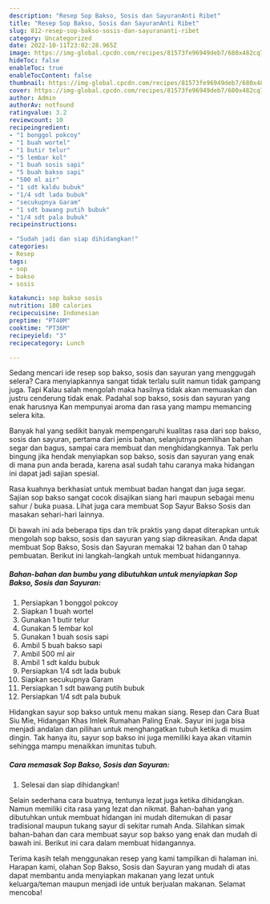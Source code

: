 ```yaml
---
description: "Resep Sop Bakso, Sosis dan SayuranAnti Ribet"
title: "Resep Sop Bakso, Sosis dan SayuranAnti Ribet"
slug: 812-resep-sop-bakso-sosis-dan-sayurananti-ribet
category: Uncategorized
date: 2022-10-11T23:02:28.965Z
image: https://img-global.cpcdn.com/recipes/81573fe96949deb7/680x482cq70/sop-bakso-sosis-dan-sayuran-foto-resep-utama.jpg
hideToc: false
enableToc: true
enableTocContent: false
thumbnail: https://img-global.cpcdn.com/recipes/81573fe96949deb7/680x482cq70/sop-bakso-sosis-dan-sayuran-foto-resep-utama.jpg
cover: https://img-global.cpcdn.com/recipes/81573fe96949deb7/680x482cq70/sop-bakso-sosis-dan-sayuran-foto-resep-utama.jpg
author: Admin
authorAv: notfound
ratingvalue: 3.2
reviewcount: 10
recipeingredient:
- "1 bonggol pokcoy"
- "1 buah wortel"
- "1 butir telur"
- "5 lembar kol"
- "1 buah sosis sapi"
- "5 buah bakso sapi"
- "500 ml air"
- "1 sdt kaldu bubuk"
- "1/4 sdt lada bubuk"
- "secukupnya Garam"
- "1 sdt bawang putih bubuk"
- "1/4 sdt pala bubuk"
recipeinstructions:

- "Sudah jadi dan siap dihidangkan!"
categories:
- Resep
tags:
- sop
- bakso
- sosis

katakunci: sop bakso sosis 
nutrition: 180 calories
recipecuisine: Indonesian
preptime: "PT40M"
cooktime: "PT36M"
recipeyield: "3"
recipecategory: Lunch

---
```



Sedang mencari ide resep sop bakso, sosis dan sayuran yang menggugah selera? Cara menyiapkannya sangat tidak terlalu sulit namun tidak gampang juga. Tapi Kalau salah mengolah maka hasilnya tidak akan memuaskan dan justru cenderung tidak enak. Padahal sop bakso, sosis dan sayuran yang enak harusnya Kan mempunyai aroma dan rasa yang mampu memancing selera kita.


Banyak hal yang sedikit banyak mempengaruhi kualitas rasa dari sop bakso, sosis dan sayuran, pertama dari jenis bahan, selanjutnya pemilihan bahan segar dan bagus, sampai cara membuat dan menghidangkannya. Tak perlu bingung jika hendak menyiapkan sop bakso, sosis dan sayuran yang enak di mana pun anda berada, karena asal sudah tahu caranya maka hidangan ini dapat jadi sajian spesial.

Rasa kuahnya berkhasiat untuk membuat badan hangat dan juga segar. Sajian sop bakso sangat cocok disajikan siang hari maupun sebagai menu sahur / buka puasa. Lihat juga cara membuat Sop Sayur Bakso Sosis dan masakan sehari-hari lainnya.


Di bawah ini ada beberapa tips dan trik praktis yang dapat diterapkan untuk mengolah sop bakso, sosis dan sayuran yang siap dikreasikan. Anda dapat membuat Sop Bakso, Sosis dan Sayuran memakai 12 bahan dan 0 tahap pembuatan. Berikut ini langkah-langkah untuk membuat hidangannya.

<!--inarticleads1-->

##### Bahan-bahan dan bumbu yang dibutuhkan untuk menyiapkan Sop Bakso, Sosis dan Sayuran:

1. Persiapkan 1 bonggol pokcoy
1. Siapkan 1 buah wortel
1. Gunakan 1 butir telur
1. Gunakan 5 lembar kol
1. Gunakan 1 buah sosis sapi
1. Ambil 5 buah bakso sapi
1. Ambil 500 ml air
1. Ambil 1 sdt kaldu bubuk
1. Persiapkan 1/4 sdt lada bubuk
1. Siapkan secukupnya Garam
1. Persiapkan 1 sdt bawang putih bubuk
1. Persiapkan 1/4 sdt pala bubuk


Hidangkan sayur sop bakso untuk menu makan siang. Resep dan Cara Buat Siu Mie, Hidangan Khas Imlek Rumahan Paling Enak. Sayur ini juga bisa menjadi andalan dan pilihan untuk menghangatkan tubuh ketika di musim dingin. Tak hanya itu, sayur sop bakso ini juga memiliki kaya akan vitamin sehingga mampu menaikkan imunitas tubuh. 

<!--inarticleads2-->

##### Cara memasak Sop Bakso, Sosis dan Sayuran:


1. Selesai dan siap dihidangkan!

Selain sederhana cara buatnya, tentunya lezat juga ketika dihidangkan. Namun memiliki cita rasa yang lezat dan nikmat. Bahan-bahan yang dibutuhkan untuk membuat hidangan ini mudah ditemukan di pasar tradisional maupun tukang sayur di sekitar rumah Anda. Silahkan simak bahan-bahan dan cara membuat sayur sop bakso yang enak dan mudah di bawah ini. Berikut ini cara dalam membuat hidangannya. 

Terima kasih telah menggunakan resep yang kami tampilkan di halaman ini. Harapan kami, olahan Sop Bakso, Sosis dan Sayuran yang mudah di atas dapat membantu anda menyiapkan makanan yang lezat untuk keluarga/teman maupun menjadi ide untuk berjualan makanan. Selamat mencoba!
